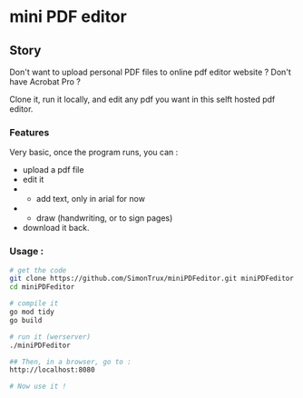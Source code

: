 # mini PDF editor

## Story

Don't want to upload personal PDF files to online pdf editor website ?
Don't have Acrobat Pro ?

Clone it, run it locally, and edit any pdf you want in this selft hosted pdf editor.

### Features

Very basic, once the program runs, you can :
- upload a pdf file
- edit it 
- - add text, only in arial for now
- - draw (handwriting, or to sign pages)
- download it back.

### Usage : 

```bash
# get the code
git clone https://github.com/SimonTrux/miniPDFeditor.git miniPDFeditor
cd miniPDFeditor

# compile it
go mod tidy
go build

# run it (werserver)
./miniPDFeditor

## Then, in a browser, go to :
http://localhost:8080

# Now use it !
```